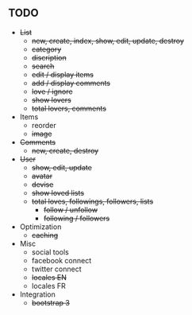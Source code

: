 ## TODO

- ~~List~~
	- ~~new, create, index, show, edit, update, destroy~~
	- ~~category~~
	- ~~discription~~
	- ~~search~~
	- ~~edit / display items~~
	- ~~add / display comments~~
	- ~~love / ignore~~
	- ~~show lovers~~
  - ~~total lovers, comments~~
- Items
	- reorder
	- ~~image~~
- ~~Comments~~
	- ~~new, create, destroy~~
- ~~User~~
	- ~~show, edit, update~~
	- ~~avatar~~
	- ~~devise~~
	- ~~show loved lists~~
  - ~~total loves, followings, followers, lists~~
	- ~~follow / unfollow~~
	- ~~following / followers~~
- Optimization
	- ~~caching~~
- Misc
	- social tools
	- facebook connect
	- twitter connect
  - ~~locales EN~~
  - locales FR
- Integration
	- ~~bootstrap 3~~
